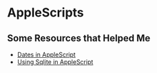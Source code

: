 # AppleScripts

## Some Resources that Helped Me
* [Dates in AppleScript](https://macscripter.net/viewtopic.php?id=24737)
* [Using Sqlite in AppleScript](https://www.macscripter.net/viewtopic.php?id=24744)

